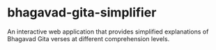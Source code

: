 # bhagavad-gita-simplifier
 An interactive web application that provides simplified explanations of Bhagavad Gita verses at different comprehension levels.
